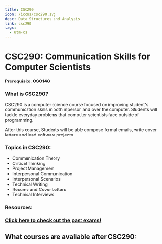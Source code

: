 ```yaml
---
title: CSC290
icon: /icons/csc290.svg
desc: Data Structures and Analysis
link: csc290
tags:
  - utm-cs
---
```


# CSC290: Communication Skills for Computer Scientists

#### Prerequisite: [CSC148](./csc148)

<grid-1-x-2 title="Fall 2019 Class Website" img-src="https://i.imgur.com/1APtR8j.png" link="https://www.cs.toronto.edu/~lczhang/290/" desc="All credits to Lisa Zhang" button="Check it out!"></grid-1-x-2>

<ExamText class-code="CSC290"></ExamText>

### What is CSC290?

CSC290 is a computer science course focused on improving student's communication
skills in both inperson and over the computer. Students will tackle everyday
problems that computer scientists face outside of programming.

After this course, Students will be able compose formal emails, write cover
letters and lead software projects.

### Topics in CSC290:

- Communication Theory
- Critical Thinking
- Project Management
- Interpersonal Communication
- Interpersonal Scenarios
- Technical Writing
- Resume and Cover Letters
- Technical Interviews

### Resources:

<grid-1-x-2 title="Improve your Interpersonal Skills with Google" :reversed="true" img-src="https://www.datocms-assets.com/7756/1579108013-interpersonal-skills-1.png?w=1000&q=70&auto=compress,format,enhance" link="https://learndigital.withgoogle.com/digitalgarage/course/effective-networking/lesson/194" desc="A quick video on developing interpersonal skills" button="Check it out!"></grid-1-x-2>

### [Click here to check out the past exams!](https://exams-library-utoronto-ca.myaccess.library.utoronto.ca/simple-search?query=title%3Acsc290)

## What courses are avaliable after CSC290:

<Accordion :data="['CSC301', 'CSC320', 'CSC324', 'CSC333', 'CSC338', 'CSC343', 'CSC347', 'CSC358', 'CSC363', 'CSC367', 'CSC369', 'CSC373', 'CSC384', 'CSC404', 'CSC422', 'CSC427', 'CSC448', 'CSC458', 'CSC469', 'CSC488', 'CSC490', 'CSC492', 'CSC493']"></Accordion>
